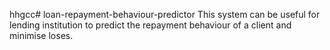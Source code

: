 hhgcc# loan-repayment-behaviour-predictor
This system can be useful for lending institution to predict the repayment behaviour of a client and minimise loses.
